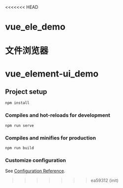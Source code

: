 <<<<<<< HEAD
# vue_ele_demo
文件浏览器
=======
# vue_element-ui_demo

## Project setup
```
npm install
```

### Compiles and hot-reloads for development
```
npm run serve
```

### Compiles and minifies for production
```
npm run build
```

### Customize configuration
See [Configuration Reference](https://cli.vuejs.org/config/).
>>>>>>> ea59312 (init)
